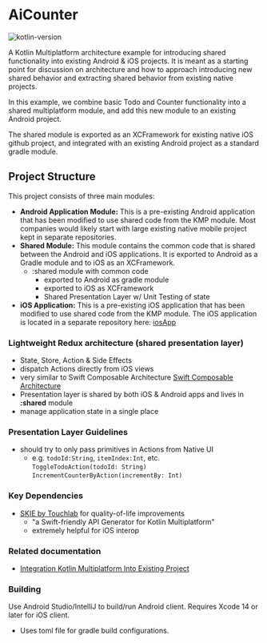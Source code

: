 # AiCounter

![kotlin-version](https://img.shields.io/badge/kotlin-1.9.20-blue)

A Kotlin Multiplatform architecture example for introducing shared functionality into
existing Android & iOS projects. It is meant as a starting point for discussion on architecture
and how to approach introducing new shared behavior and extracting shared behavior from existing native projects.

In this example, we combine basic Todo and Counter functionality into a shared multiplatform module, and add this new
module to an existing Android project.

The shared module is exported as an XCFramework for existing native iOS github
project, and integrated with an existing Android project as a standard gradle module.

## Project Structure

This project consists of three main modules:

- **Android Application Module:** This is a pre-existing Android application that has been modified to use shared code
  from the KMP module. Most companies would likely start with large existing native mobile project kept in separate
  repositories.
- **Shared Module:** This module contains the common code that is shared between the Android and iOS applications. It is
  exported to Android as a Gradle module and to iOS as an XCFramework.
    - :shared module with common code
        - exported to Android as gradle module
        - exported to iOS as XCFramework
        - Shared Presentation Layer w/ Unit Testing of state
- **iOS Application:** This is a pre-existing iOS application that has been modified to use shared code from the KMP
  module. The iOS application is located in a separate repository
  here: [iosApp](https://github.com/TestCodeRepeat/iosApp)

### Lightweight Redux architecture (shared presentation layer)

- State, Store, Action & Side Effects
- dispatch Actions directly from iOS views
- very similar to Swift Composable
  Architecture [Swift Composable Architecture](https://github.com/pointfreeco/swift-composable-architecture)
- Presentation layer is shared by both iOS & Android apps and lives in **:shared** module
- manage application state in a single place

### Presentation Layer Guidelines

- should try to only pass primitives in Actions from Native UI
    - e.g. `todoId:String`, `itemIndex:Int`, etc.  
      `ToggleTodoAction(todoId: String)`
      `IncrementCounterByAction(incrementBy: Int)`

### Key Dependencies

- [SKIE by Touchlab](https://skie.touchlab.co/intro#getting-started) for quality-of-life improvements
    - "a Swift-friendly API Generator for Kotlin Multiplatform"
    - extremely helpful for iOS interop

### Related documentation

* [Integration Kotlin Multiplatform Into Existing Project](https://www.jetbrains.com/help/kotlin-multiplatform-dev/multiplatform-integrate-in-existing-app.html#make-your-cross-platform-application-work-on-ios)

### Building

Use Android Studio/IntelliJ to build/run Android client.
Requires Xcode 14 or later for iOS client.

* Uses toml file for gradle build configurations.







